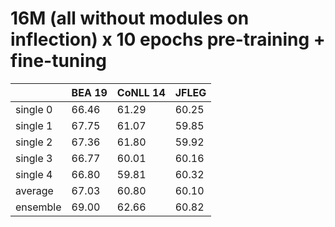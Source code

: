 # 16M (all without modules on inflection) x 10 epochs pre-training + fine-tuning

| | BEA 19 | CoNLL 14 | JFLEG |
| --- | --- | --- | --- |
| single 0 | 66.46 | 61.29 | 60.25 |
| single 1 | 67.75 | 61.07 | 59.85 |
| single 2 | 67.36 | 61.80 | 59.92 |
| single 3 | 66.77 | 60.01 | 60.16 |
| single 4 | 66.80 | 59.81 | 60.32 |
| average  | 67.03 | 60.80 | 60.10 |
| ensemble | 69.00 | 62.66 | 60.82 |

